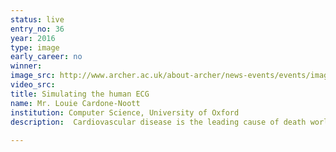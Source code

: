 ```yaml
---
status: live
entry_no: 36
year: 2016
type: image 
early_career: no 
winner: 
image_src: http://www.archer.ac.uk/about-archer/news-events/events/image-comp/gallery-2016/36_Entry_800.jpg
video_src: 
title: Simulating the human ECG
name: Mr. Louie Cardone-Noott
institution: Computer Science, University of Oxford
description:  Cardiovascular disease is the leading cause of death worldwide, and the electrocardiogram (ECG) is commonly used for diagnosis. Simulations of the ECG are uniquely able to answer research questions in humans, because conventional experimentation is not possible and human simulations are more relevant (and ethical) than animal experiments. Solving such detailed mathematical models of the electrical activity in the human heart and torso is only possible with HPC resources like Archer.<br /> This image is a visualisation of the electrical potential in the ventricles and torso in a typical simulation of a normal heartbeat. Iso-surfaces (3-D contours) of electrical potential are shown emanating from the surface of the heart throughout the torso. By measuring the potentials at the body surface we can generate the 'simulated ECG', just like placing electrodes on the chest in the clinic.<br /> Simulations like these in Archer have many possible applications, including personalised medicine and drug discovery.
  
---
```

